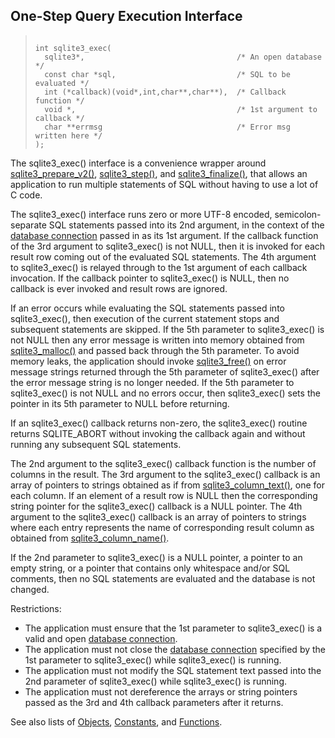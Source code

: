 ## One\-Step Query Execution Interface




> ```
> 
> int sqlite3_exec(
>   sqlite3*,                                  /* An open database */
>   const char *sql,                           /* SQL to be evaluated */
>   int (*callback)(void*,int,char**,char**),  /* Callback function */
>   void *,                                    /* 1st argument to callback */
>   char **errmsg                              /* Error msg written here */
> );
> 
> ```



The sqlite3\_exec() interface is a convenience wrapper around
[sqlite3\_prepare\_v2()](../c3ref/prepare.html), [sqlite3\_step()](../c3ref/step.html), and [sqlite3\_finalize()](../c3ref/finalize.html),
that allows an application to run multiple statements of SQL
without having to use a lot of C code.


The sqlite3\_exec() interface runs zero or more UTF\-8 encoded,
semicolon\-separate SQL statements passed into its 2nd argument,
in the context of the [database connection](../c3ref/sqlite3.html) passed in as its 1st
argument. If the callback function of the 3rd argument to
sqlite3\_exec() is not NULL, then it is invoked for each result row
coming out of the evaluated SQL statements. The 4th argument to
sqlite3\_exec() is relayed through to the 1st argument of each
callback invocation. If the callback pointer to sqlite3\_exec()
is NULL, then no callback is ever invoked and result rows are
ignored.


If an error occurs while evaluating the SQL statements passed into
sqlite3\_exec(), then execution of the current statement stops and
subsequent statements are skipped. If the 5th parameter to sqlite3\_exec()
is not NULL then any error message is written into memory obtained
from [sqlite3\_malloc()](../c3ref/free.html) and passed back through the 5th parameter.
To avoid memory leaks, the application should invoke [sqlite3\_free()](../c3ref/free.html)
on error message strings returned through the 5th parameter of
sqlite3\_exec() after the error message string is no longer needed.
If the 5th parameter to sqlite3\_exec() is not NULL and no errors
occur, then sqlite3\_exec() sets the pointer in its 5th parameter to
NULL before returning.


If an sqlite3\_exec() callback returns non\-zero, the sqlite3\_exec()
routine returns SQLITE\_ABORT without invoking the callback again and
without running any subsequent SQL statements.


The 2nd argument to the sqlite3\_exec() callback function is the
number of columns in the result. The 3rd argument to the sqlite3\_exec()
callback is an array of pointers to strings obtained as if from
[sqlite3\_column\_text()](../c3ref/column_blob.html), one for each column. If an element of a
result row is NULL then the corresponding string pointer for the
sqlite3\_exec() callback is a NULL pointer. The 4th argument to the
sqlite3\_exec() callback is an array of pointers to strings where each
entry represents the name of corresponding result column as obtained
from [sqlite3\_column\_name()](../c3ref/column_name.html).


If the 2nd parameter to sqlite3\_exec() is a NULL pointer, a pointer
to an empty string, or a pointer that contains only whitespace and/or
SQL comments, then no SQL statements are evaluated and the database
is not changed.


Restrictions:


* The application must ensure that the 1st parameter to sqlite3\_exec()
is a valid and open [database connection](../c3ref/sqlite3.html).
* The application must not close the [database connection](../c3ref/sqlite3.html) specified by
the 1st parameter to sqlite3\_exec() while sqlite3\_exec() is running.
* The application must not modify the SQL statement text passed into
the 2nd parameter of sqlite3\_exec() while sqlite3\_exec() is running.
* The application must not dereference the arrays or string pointers
passed as the 3rd and 4th callback parameters after it returns.




See also lists of
 [Objects](../c3ref/objlist.html),
 [Constants](../c3ref/constlist.html), and
 [Functions](../c3ref/funclist.html).


